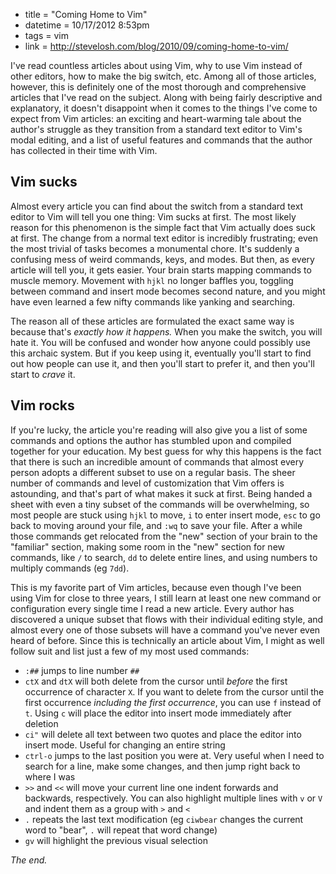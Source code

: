 * title = "Coming Home to Vim"
* datetime = 10/17/2012 8:53pm
* tags = vim
* link = http://stevelosh.com/blog/2010/09/coming-home-to-vim/

I've read countless articles about using Vim, why to use Vim instead of other editors, how to make the big switch, etc. Among all of those articles, however, this is definitely one of the most thorough and comprehensive articles that I've read on the subject. Along with being fairly descriptive and explanatory, it doesn't disappoint when it comes to the things I've come to expect from Vim articles: an exciting and heart-warming tale about the author's struggle as they transition from a standard text editor to Vim's modal editing, and a list of useful features and commands that the author has collected in their time with Vim.

## Vim sucks

Almost every article you can find about the switch from a standard text editor to Vim will tell you one thing: Vim sucks at first. The most likely reason for this phenomenon is the simple fact that Vim actually does suck at first. The change from a normal text editor is incredibly frustrating; even the most trivial of tasks becomes a monumental chore. It's suddenly a confusing mess of weird commands, keys, and modes. But then, as every article will tell you, it gets easier. Your brain starts mapping commands to muscle memory. Movement with `hjkl` no longer baffles you, toggling between command and insert mode becomes second nature, and you might have even learned a few nifty commands like yanking and searching.

The reason all of these articles are formulated the exact same way is because that's *exactly how it happens.* When you make the switch, you will hate it. You will be confused and wonder how anyone could possibly use this archaic system. But if you keep using it, eventually you'll start to find out how people can use it, and then you'll start to prefer it, and then you'll start to *crave* it.

## Vim rocks

If you're lucky, the article you're reading will also give you a list of some commands and options the author has stumbled upon and compiled together for your education. My best guess for why this happens is the fact that there is such an incredible amount of commands that almost every person adopts a different subset to use on a regular basis. The sheer number of commands and level of customization that Vim offers is astounding, and that's part of what makes it suck at first. Being handed a sheet with even a tiny subset of the commands will be overwhelming, so most people are stuck using `hjkl` to move, `i` to enter insert mode, `esc` to go back to moving around your file, and `:wq` to save your file. After a while those commands get relocated from the "new" section of your brain to the "familiar" section, making some room in the "new" section for new commands, like `/` to search, `dd` to delete entire lines, and using numbers to multiply commands (eg `7dd`).

This is my favorite part of Vim articles, because even though I've been using Vim for close to three years, I still learn at least one new command or configuration every single time I read a new article. Every author has discovered a unique subset that flows with their individual editing style, and almost every one of those subsets will have a command you've never even heard of before. Since this is technically an article about Vim, I might as well follow suit and list just a few of my most used commands:

* `:##` jumps to line number `##`
* `ctX` and `dtX` will both delete from the cursor until *before* the first occurrence of character `X`. If you want to delete from the cursor until the first occurrence *including the first occurrence*, you can use `f` instead of `t`. Using `c` will place the editor into insert mode immediately after deletion
* `ci"` will delete all text between two quotes and place the editor into insert mode. Useful for changing an entire string
* `ctrl-o` jumps to the last position you were at. Very useful when I need to search for a line, make some changes, and then jump right back to where I was
* `>>` and `<<` will move your current line one indent forwards and backwards, respectively. You can also highlight multiple lines with `v` or `V` and indent them as a group with `>` and `<`
* `.` repeats the last text modification (eg `ciwbear` changes the current word to "bear", `.` will repeat that word change)
* `gv` will highlight the previous visual selection

*The end.*
